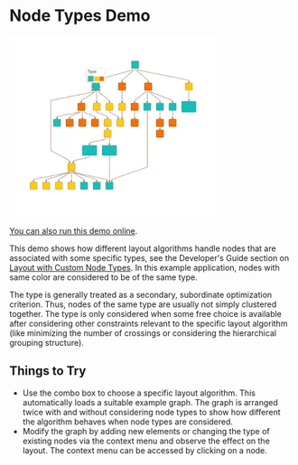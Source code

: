 <!--
 //////////////////////////////////////////////////////////////////////////////
 // @license
 // This file is part of yFiles for HTML.
 // Use is subject to license terms.
 //
 // Copyright (c) by yWorks GmbH, Vor dem Kreuzberg 28,
 // 72070 Tuebingen, Germany. All rights reserved.
 //
 //////////////////////////////////////////////////////////////////////////////
-->
# Node Types Demo

<img src="../../../doc/demo-thumbnails/node-types.webp" alt="demo-thumbnail" height="320"/>

[You can also run this demo online](https://www.yfiles.com/demos/layout/nodetypes/).

This demo shows how different layout algorithms handle nodes that are associated with some specific types, see the Developer's Guide section on [Layout with Custom Node Types](https://docs.yworks.com/yfileshtml/#/dguide/node_types). In this example application, nodes with same color are considered to be of the same type.

The type is generally treated as a secondary, subordinate optimization criterion. Thus, nodes of the same type are usually not simply clustered together. The type is only considered when some free choice is available after considering other constraints relevant to the specific layout algorithm (like minimizing the number of crossings or considering the hierarchical grouping structure).

## Things to Try

- Use the combo box to choose a specific layout algorithm. This automatically loads a suitable example graph. The graph is arranged twice with and without considering node types to show how different the algorithm behaves when node types are considered.
- Modify the graph by adding new elements or changing the type of existing nodes via the context menu and observe the effect on the layout. The context menu can be accessed by clicking on a node.
